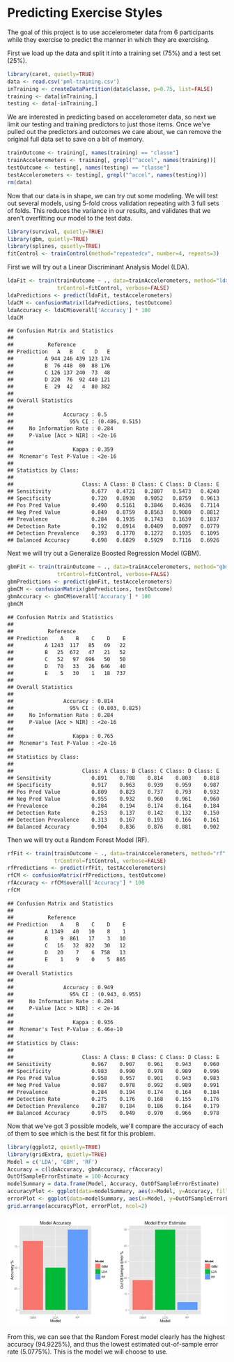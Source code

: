 Predicting Exercise Styles
==========================

The goal of this project is to use accelerometer data from 6 participants while
they exercise to predict the manner in which they are exercising.

First we load up the data and split it into a training set (75%) and a test set (25%).

```r
library(caret, quietly=TRUE)
data <- read.csv('pml-training.csv')
inTraining <- createDataPartition(data$classe, p=0.75, list=FALSE)
training <- data[inTraining,]
testing <- data[-inTraining,]
```

We are interested in predicting based on accelerometer data, so next we limit our
testing and training predictors to just those items.  Once we've pulled out the
predictors and outcomes we care about, we can remove the original full data set to
save on a bit of memory.

```r
trainOutcome <- training[, names(training) == "classe"]
trainAccelerometers <- training[, grepl("^accel", names(training))]
testOutcome <- testing[, names(testing) == "classe"]
testAccelerometers <- testing[, grepl("^accel", names(testing))]
rm(data)
```

Now that our data is in shape, we can try out some modeling.  We will test out several
models, using 5-fold cross validation repeating with 3 full sets of folds.  This reduces the
variance in our results, and validates that we aren't overfitting our model to the
test data.

```r
library(survival, quietly=TRUE)
library(gbm, quietly=TRUE)
library(splines, quietly=TRUE)
fitControl <- trainControl(method="repeatedcv", number=4, repeats=3)
```

First we will try out a Linear Discriminant Analysis Model (LDA).

```r
ldaFit <- train(trainOutcome ~ ., data=trainAccelerometers, method="lda",
                trControl=fitControl, verbose=FALSE)
ldaPredictions <- predict(ldaFit, testAccelerometers)
ldaCM <- confusionMatrix(ldaPredictions, testOutcome)
ldaAccuracy <- ldaCM$overall['Accuracy'] * 100
ldaCM
```

```
## Confusion Matrix and Statistics
## 
##           Reference
## Prediction   A   B   C   D   E
##          A 944 246 439 123 174
##          B  76 448  80  88 176
##          C 126 137 240  73  48
##          D 220  76  92 440 121
##          E  29  42   4  80 382
## 
## Overall Statistics
##                                         
##                Accuracy : 0.5           
##                  95% CI : (0.486, 0.515)
##     No Information Rate : 0.284         
##     P-Value [Acc > NIR] : <2e-16        
##                                         
##                   Kappa : 0.359         
##  Mcnemar's Test P-Value : <2e-16        
## 
## Statistics by Class:
## 
##                      Class: A Class: B Class: C Class: D Class: E
## Sensitivity             0.677   0.4721   0.2807   0.5473   0.4240
## Specificity             0.720   0.8938   0.9052   0.8759   0.9613
## Pos Pred Value          0.490   0.5161   0.3846   0.4636   0.7114
## Neg Pred Value          0.849   0.8759   0.8563   0.9080   0.8812
## Prevalence              0.284   0.1935   0.1743   0.1639   0.1837
## Detection Rate          0.192   0.0914   0.0489   0.0897   0.0779
## Detection Prevalence    0.393   0.1770   0.1272   0.1935   0.1095
## Balanced Accuracy       0.698   0.6829   0.5929   0.7116   0.6926
```

Next we will try out a Generalize Boosted Regression Model (GBM).

```r
gbmFit <- train(trainOutcome ~ ., data=trainAccelerometers, method="gbm",
                trControl=fitControl, verbose=FALSE)
gbmPredictions <- predict(gbmFit, testAccelerometers)
gbmCM <- confusionMatrix(gbmPredictions, testOutcome)
gbmAccuracy <- gbmCM$overall['Accuracy'] * 100
gbmCM
```

```
## Confusion Matrix and Statistics
## 
##           Reference
## Prediction    A    B    C    D    E
##          A 1243  117   85   69   22
##          B   25  672   47   21   52
##          C   52   97  696   50   50
##          D   70   33   26  646   40
##          E    5   30    1   18  737
## 
## Overall Statistics
##                                         
##                Accuracy : 0.814         
##                  95% CI : (0.803, 0.825)
##     No Information Rate : 0.284         
##     P-Value [Acc > NIR] : <2e-16        
##                                         
##                   Kappa : 0.765         
##  Mcnemar's Test P-Value : <2e-16        
## 
## Statistics by Class:
## 
##                      Class: A Class: B Class: C Class: D Class: E
## Sensitivity             0.891    0.708    0.814    0.803    0.818
## Specificity             0.917    0.963    0.939    0.959    0.987
## Pos Pred Value          0.809    0.823    0.737    0.793    0.932
## Neg Pred Value          0.955    0.932    0.960    0.961    0.960
## Prevalence              0.284    0.194    0.174    0.164    0.184
## Detection Rate          0.253    0.137    0.142    0.132    0.150
## Detection Prevalence    0.313    0.167    0.193    0.166    0.161
## Balanced Accuracy       0.904    0.836    0.876    0.881    0.902
```

Then we will try out a Random Forest Model (RF).

```r
rfFit <- train(trainOutcome ~ ., data=trainAccelerometers, method="rf",
               trControl=fitControl, verbose=FALSE)
rfPredictions <- predict(rfFit, testAccelerometers)
rfCM <- confusionMatrix(rfPredictions, testOutcome)
rfAccuracy <- rfCM$overall['Accuracy'] * 100
rfCM
```

```
## Confusion Matrix and Statistics
## 
##           Reference
## Prediction    A    B    C    D    E
##          A 1349   40   10    8    1
##          B    9  861   17    3   10
##          C   16   32  822   30   12
##          D   20    7    6  758   13
##          E    1    9    0    5  865
## 
## Overall Statistics
##                                         
##                Accuracy : 0.949         
##                  95% CI : (0.943, 0.955)
##     No Information Rate : 0.284         
##     P-Value [Acc > NIR] : < 2e-16       
##                                         
##                   Kappa : 0.936         
##  Mcnemar's Test P-Value : 6.46e-10      
## 
## Statistics by Class:
## 
##                      Class: A Class: B Class: C Class: D Class: E
## Sensitivity             0.967    0.907    0.961    0.943    0.960
## Specificity             0.983    0.990    0.978    0.989    0.996
## Pos Pred Value          0.958    0.957    0.901    0.943    0.983
## Neg Pred Value          0.987    0.978    0.992    0.989    0.991
## Prevalence              0.284    0.194    0.174    0.164    0.184
## Detection Rate          0.275    0.176    0.168    0.155    0.176
## Detection Prevalence    0.287    0.184    0.186    0.164    0.179
## Balanced Accuracy       0.975    0.949    0.970    0.966    0.978
```

Now that we've got 3 possible models, we'll compare the accuracy of each of them
to see which is the best fit for this problem.


```r
library(ggplot2, quietly=TRUE)
library(gridExtra, quietly=TRUE)
Model = c('LDA', 'GBM', 'RF')
Accuracy = c(ldaAccuracy, gbmAccuracy, rfAccuracy)
OutOfSampleErrorEstimate = 100-Accuracy
modelSummary = data.frame(Model, Accuracy, OutOfSampleErrorEstimate)
accuracyPlot <- ggplot(data=modelSummary, aes(x=Model, y=Accuracy, fill=Model)) + geom_bar(stat="identity") + xlab("Model") + ylab("Accuracy %") + ggtitle("Model Accuracy")
errorPlot <- ggplot(data=modelSummary, aes(x=Model, y=OutOfSampleErrorEstimate, fill=Model)) + geom_bar(stat="identity") + xlab("Model") + ylab("Out Of Sample Error %") + ggtitle("Model Error Estimate")
grid.arrange(accuracyPlot, errorPlot, ncol=2)
```

![plot of chunk modelSummary](figure/modelSummary.png) 

From this, we can see that the Random Forest model clearly has the highest accuracy (94.9225%),
and thus the lowest estimated out-of-sample error rate (5.0775%).  This is the model we will
choose to use.
